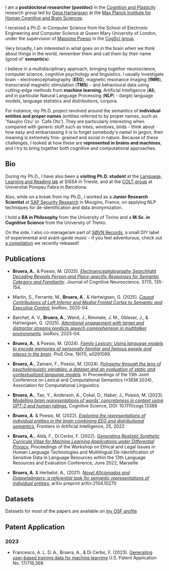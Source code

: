 I am a **postdoctoral researcher (postdoc)** in the [Cognition and Plasticity](./https://www.cbs.mpg.de/independent-research-groups/cognition-and-plasticity) research group led by [Gesa Hartwigsen](https://scholar.google.nl/citations?user=5YaFMKwAAAAJ&hl=de) at the [Max Planck Institute for Human Cognitive and Brain Sciences](https://www.cbs.mpg.de/en).

I received a Ph.D. in Computer Science from the School of Electronic Engineering and Computer Science at Queen Mary University of London, under the supervision of [Massimo Poesio](./https://scholar.google.com/citations?user=89aa1X0AAAAJ&hl=it&oi=ao) in the [CogSci group](./http://cogsci.eecs.qmul.ac.uk). 

Very broadly, I am interested in what goes on in the brain when we think about things in the world, remember them and call them by their name (good ol' **semantics**). 

I believe in a multidisciplinary approach, bringing together neuroscience, computer science, cognitive psychology and linguistics. I usually investigate brain - electroencephalography (**EEG**), magnetic resonance imaging (**fMRI**), transcranial magnetic stimulation (**TMS**) - and behavioural data using cutting-edge methods from **machine learning**, Artificial Intelligence (**AI**), and in particular Natural Language Processing (**NLP**) - (large) language models, language statistics and distributions, corpora.

For instance, my Ph.D. project revolved around the semantics of **individual entities and proper names** (entities referred to by proper names, such as ’Yasujiro Ozu’ or `Cafe Oto'). They are particularly interesting when compared with generic stuff such as trees, windows, birds - think about how easy and embarrassing it is to forget somebody's name! In jargon, their meaning is extremely fine- grained and social in nature. Because of these challenges, I looked at how these are **represented in brains and machines**, and I try to bring together both cognitive and computational approaches.

## Bio

During my Ph.D., I have also been a **visiting Ph.D. student** at the [Language, Learning and Reading lab](./https://lrlac.sissa.it) at SISSA in Trieste, and at the [COLT group](./https://www.upf.edu/web/colt) at Universitat Pompeu Fabra in Barcelona. 

Also, while on a break from my Ph.D., I worked as a **Junior Research Scientist** at [SAP Security Research](./https://blogs.sap.com/2020/10/09/why-are-we-doing-security-research-at-sap/) in Mougins, France, on applying NLP techniques for de-identification and data anonymization. 

I hold a **BA in Philosophy** from the University of Torino and a **M.Sc. in Cognitive Science** from the University of Trento.

On the side, I also co-manage/am part of [SØVN Records](./https://sovnrecords.bandcamp.com), a small DIY label of experimental and avant-garde music - if you feel adventurous, check out [a compilation](./https://sovnrecords.bandcamp.com/album/music-for-queuing-at-the-supermarket)  we recently released!

## Publications

- **Bruera, A.**, & Poesio, M. (2025). [_Electroencephalography Searchlight Decoding Reveals Person-and Place-specific Responses for Semantic Category and Familiarity_](https://direct.mit.edu/jocn/article-abstract/37/1/135/119444/Electroencephalography-Searchlight-Decoding). Journal of Cognitive Neuroscience, 37(1), 135-154.

- Martin, S., Ferrante, M., **Bruera, A**., & Hartwigsen, G. (2025). [_Causal Contributions of Left Inferior and Medial Frontal Cortex to Semantic and Executive Control._](https://www.biorxiv.org/content/10.1101/2025.04.16.649200.full.pdf) bioRxiv, 2025-04.

- Barchet, A. V., **Bruera, A.**, Wend, J., Rimmele, J. M., Obleser, J., & Hartwigsen, G. (2025). [_Attentional engagement with target and distractor streams predicts speech comprehension in multitalker environments_](https://www.biorxiv.org/content/biorxiv/early/2025/04/04/2025.04.04.647157.full.pdf). bioRxiv, 2025-04.

- **Bruera, A.**, & Poesio, M. (2024). [_Family Lexicon: Using language models to encode memories of personally familiar and famous people and places in the brain_](https://journals.plos.org/plosone/article?id=10.1371/journal.pone.0291099). PloS One, 19(11), e0291099.

- **Bruera, A.**, Zamani, F., Poesio, M. (2024). [_Polysemy through the lens of psycholinguistic variables: a dataset and an evaluation of static and contextualized language models_](https://aclanthology.org/2024.starsem-1.3/). In Proceedings of the 13th Joint Conference on Lexical and Computational Semantics (*SEM 2024), Association for Computational Linguistics.

- **Bruera, A.**, Tao, Y., Anderson, A., Cokal, D., Haber, J., Poesio, M. (2023). [_Modelling brain representations of words’ concreteness in context using GPT-2 and human ratings_](https://onlinelibrary.wiley.com/doi/10.1111/cogs.13388), Cognitive Science, DOI: 10.1111/cogs.13388

- **Bruera, A**. & Poesio, M. (2022). [_Exploring the representations of individual entities in the brain combining EEG and distributional semantics_](./https://www.frontiersin.org/articles/10.3389/frai.2022.796793/full), Frontiers in Artificial Intelligence, 25, 2022

- **Bruera, A.**, Aldà, F., Di Cerbo, F. (2022). [_Generating Realistic Synthetic Curricula Vitae for Machine Learning Applications under Differential Privacy_](./http://www.lrec-conf.org/proceedings/lrec2022/workshops/LEGAL/pdf/2022.legal-1.11.pdf), Proceedings of the Workshop on Ethical and Legal Issues in Human Language Technologies and Multilingual De-Identification of Sensitive Data In Language Resources within the 13th Language Resources and Evaluation Conference, June 2022, Marseille

- **Bruera, A.** & Herbelot, A., (2021). [_Novel Aficionados and Doppelgängers: a referential task for semantic representations of individual entities_](./https://arxiv.org/abs/2104.10270), arXiv preprint arXiv:2104.10270

## Datasets

Datasets for most of the papers are available on [my OSF profile](https://osf.io/q27xc/)
 
## Patent Application

### 2023

- Francesco, A. L. D. A., Bruera, A., & Di Cerbo, F. (2023). [Generating user-based training data for machine learning](https://patents.google.com/patent/US20230325776A1/en) U.S. Patent Application No. 17/716,368
